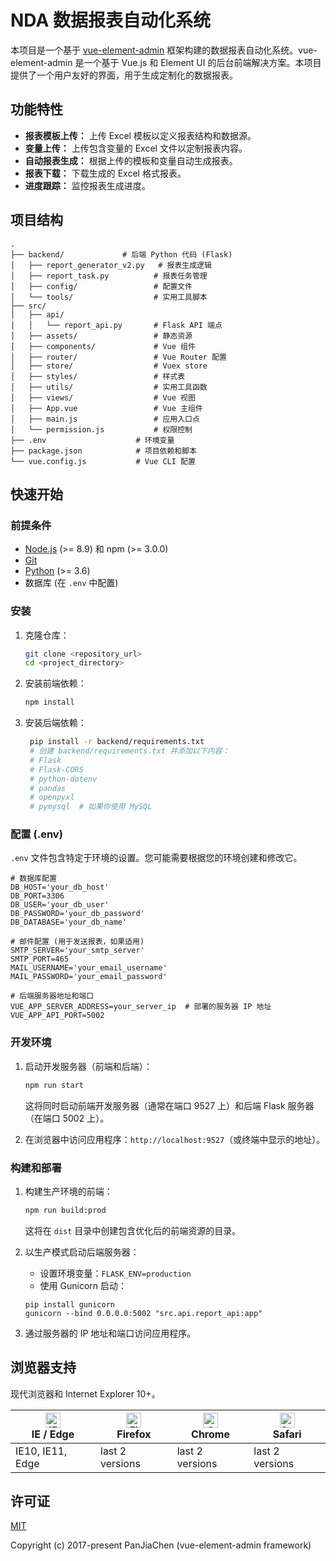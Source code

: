 # NDA 数据报表自动化系统

本项目是一个基于 [vue-element-admin](https://github.com/PanJiaChen/vue-element-admin) 框架构建的数据报表自动化系统。vue-element-admin 是一个基于 Vue.js 和 Element UI 的后台前端解决方案。本项目提供了一个用户友好的界面，用于生成定制化的数据报表。

## 功能特性

-   **报表模板上传：** 上传 Excel 模板以定义报表结构和数据源。
-   **变量上传：** 上传包含变量的 Excel 文件以定制报表内容。
-   **自动报表生成：** 根据上传的模板和变量自动生成报表。
-   **报表下载：** 下载生成的 Excel 格式报表。
-   **进度跟踪：** 监控报表生成进度。

## 项目结构

```
.
├── backend/             # 后端 Python 代码 (Flask)
│   ├── report_generator_v2.py   # 报表生成逻辑
│   ├── report_task.py          # 报表任务管理
│   ├── config/                 # 配置文件
│   └── tools/                  # 实用工具脚本
├── src/
│   ├── api/
│   │   └── report_api.py       # Flask API 端点
│   ├── assets/                 # 静态资源
│   ├── components/             # Vue 组件
│   ├── router/                 # Vue Router 配置
│   ├── store/                  # Vuex store
│   ├── styles/                 # 样式表
│   ├── utils/                  # 实用工具函数
│   ├── views/                  # Vue 视图
│   ├── App.vue                 # Vue 主组件
│   ├── main.js                 # 应用入口点
│   └── permission.js           # 权限控制
├── .env                    # 环境变量
├── package.json            # 项目依赖和脚本
└── vue.config.js           # Vue CLI 配置
```

## 快速开始

### 前提条件

-   [Node.js](https://nodejs.org/) (>= 8.9) 和 npm (>= 3.0.0)
-   [Git](https://git-scm.com/)
-   [Python](https://www.python.org/) (>= 3.6)
-   数据库 (在 `.env` 中配置)

### 安装

1.  克隆仓库：

    ```bash
    git clone <repository_url>
    cd <project_directory>
    ```

2.  安装前端依赖：

    ```bash
    npm install
    ```

3.  安装后端依赖：
    ```bash
     pip install -r backend/requirements.txt
     # 创建 backend/requirements.txt 并添加以下内容：
     # Flask
     # Flask-CORS
     # python-dotenv
     # pandas
     # openpyxl
     # pymysql  # 如果你使用 MySQL
    ```

### 配置 (.env)

`.env` 文件包含特定于环境的设置。您可能需要根据您的环境创建和修改它。

```
# 数据库配置
DB_HOST='your_db_host'
DB_PORT=3306
DB_USER='your_db_user'
DB_PASSWORD='your_db_password'
DB_DATABASE='your_db_name'

# 邮件配置 (用于发送报表，如果适用)
SMTP_SERVER='your_smtp_server'
SMTP_PORT=465
MAIL_USERNAME='your_email_username'
MAIL_PASSWORD='your_email_password'

# 后端服务器地址和端口
VUE_APP_SERVER_ADDRESS=your_server_ip  # 部署的服务器 IP 地址
VUE_APP_API_PORT=5002
```

### 开发环境

1.  启动开发服务器（前端和后端）：

    ```bash
    npm run start
    ```

    这将同时启动前端开发服务器（通常在端口 9527 上）和后端 Flask 服务器（在端口 5002 上）。

2.  在浏览器中访问应用程序：`http://localhost:9527`（或终端中显示的地址）。

### 构建和部署

1.  构建生产环境的前端：

    ```bash
    npm run build:prod
    ```

    这将在 `dist` 目录中创建包含优化后的前端资源的目录。

2.  以生产模式启动后端服务器：
     - 设置环境变量：`FLASK_ENV=production`
    - 使用 Gunicorn 启动：
    ```
    pip install gunicorn
    gunicorn --bind 0.0.0.0:5002 "src.api.report_api:app"
    ```

3.  通过服务器的 IP 地址和端口访问应用程序。

## 浏览器支持

现代浏览器和 Internet Explorer 10+。

| [<img src="https://raw.githubusercontent.com/alrra/browser-logos/master/src/edge/edge_48x48.png" alt="IE / Edge" width="24px" height="24px" />](https://godban.github.io/browsers-support-badges/)</br>IE / Edge | [<img src="https://raw.githubusercontent.com/alrra/browser-logos/master/src/firefox/firefox_48x48.png" alt="Firefox" width="24px" height="24px" />](https://godban.github.io/browsers-support-badges/)</br>Firefox | [<img src="https://raw.githubusercontent.com/alrra/browser-logos/master/src/chrome/chrome_48x48.png" alt="Chrome" width="24px" height="24px" />](https://godban.github.io/browsers-support-badges/)</br>Chrome | [<img src="https://raw.githubusercontent.com/alrra/browser-logos/master/src/safari/safari_48x48.png" alt="Safari" width="24px" height="24px" />](https://godban.github.io/browsers-support-badges/)</br>Safari |
| --------- | --------- | --------- | --------- |
| IE10, IE11, Edge | last 2 versions | last 2 versions | last 2 versions |

## 许可证

[MIT](https://github.com/PanJiaChen/vue-element-admin/blob/master/LICENSE)

Copyright (c) 2017-present PanJiaChen (vue-element-admin framework)
